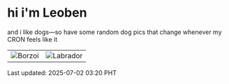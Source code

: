 # hi i'm Leoben

and i like dogs—so have some random dog pics that change whenever my CRON feels like it

|  |  |
|--------|----------|
| ![Borzoi](https://random-dog-vercel.vercel.app/api/random-borzoi?v=1751397648) | ![Labrador](https://random-dog-vercel.vercel.app/api/random-labrador?v=1751397648) |

Last updated: 2025-07-02 03:20 PHT
